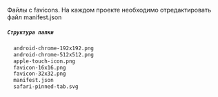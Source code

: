Файлы с favicons. На каждом проекте необходимо отредактировать файл manifest.json<br>

##### `Структура папки`

```bash
  android-chrome-192x192.png
  android-chrome-512x512.png
  apple-touch-icon.png
  favicon-16x16.png
  favicon-32x32.png
  manifest.json
  safari-pinned-tab.svg
```
